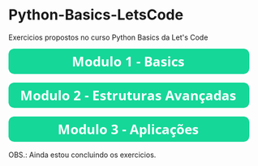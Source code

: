 # Python-Basics-LetsCode
Exercicios propostos no curso Python Basics da Let's Code

[![Modulo 1](img/button_modulo-basics.png "Modulo - 1")](https://github.com/Rafael-T-Santos/Python-Basics-LetsCode/tree/main/Modulo%201%20-%20Basics)

[![Modulo 2](img/button_modulo-estruturas-avancadas.png "Modulo - 2")](https://github.com/Rafael-T-Santos/Python-Basics-LetsCode/tree/main/Modulo%202%20-%20Estruturas%20Avan%C3%A7adas)

[![Modulo 3](img/button_modulo-aplicacoes.png "Modulo - 3")](https://github.com/Rafael-T-Santos/Python-Basics-LetsCode/tree/main/Modulo%203%20-%20Aplica%C3%A7%C3%B5es)

OBS.: Ainda estou concluindo os exercicios.